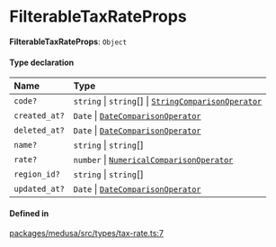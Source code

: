 # FilterableTaxRateProps

 **FilterableTaxRateProps**: `Object`

#### Type declaration

| Name | Type |
| :------ | :------ |
| `code?` | `string` \| `string`[] \| [`StringComparisonOperator`](../classes/StringComparisonOperator.md) |
| `created_at?` | `Date` \| [`DateComparisonOperator`](../classes/DateComparisonOperator.md) |
| `deleted_at?` | `Date` \| [`DateComparisonOperator`](../classes/DateComparisonOperator.md) |
| `name?` | `string` \| `string`[] |
| `rate?` | `number` \| [`NumericalComparisonOperator`](../classes/NumericalComparisonOperator.md) |
| `region_id?` | `string` \| `string`[] |
| `updated_at?` | `Date` \| [`DateComparisonOperator`](../classes/DateComparisonOperator.md) |

#### Defined in

[packages/medusa/src/types/tax-rate.ts:7](https://github.com/medusajs/medusa/blob/3d9f5ae63/packages/medusa/src/types/tax-rate.ts#L7)
